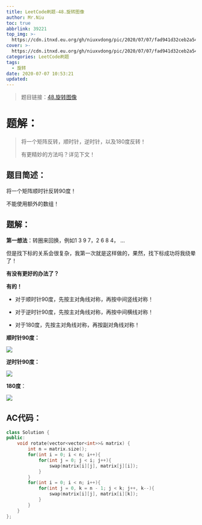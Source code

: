 ```yaml
---
title: LeetCode刷题-48.旋转图像
author: Mr.Niu
toc: true
abbrlink: 39221
top_img: >-
  https://cdn.itnxd.eu.org/gh/niuxvdong/pic/2020/07/07/fad941d32ceb2a5488fdb34d132743a1.png
cover: >-
  https://cdn.itnxd.eu.org/gh/niuxvdong/pic/2020/07/07/fad941d32ceb2a5488fdb34d132743a1.png
categories: LeetCode刷题
tags:
  - 旋转
date: 2020-07-07 10:53:21
updated:
---
```




















> 题目链接：[48.旋转图像]( https://leetcode-cn.com/problems/rotate-image/)



# 题解：



> 将一个矩阵反转，顺时针，逆时针，以及180度反转！
>
> 有更精妙的方法吗？详见下文！



## 题目简述：

将一个矩阵顺时针反转90度！

不能使用额外的数组！

## 题解：

**第一想法**：转圈来回换，例如1 3 9 7，2 6 8 4， ...

但是找下标的关系会很复杂，我第一次就是这样做的，果然，找下标成功将我绕晕了！

**有没有更好的办法了？**

**有的！**



- 对于顺时针90度，先按主对角线对称，再按中间竖线对称！

- 对于逆时针90度，先按主对角线对称，再按中间横线对称！

- 对于180度，先按主对角线对称，再按副对角线对称！





**顺时针90度：**

![](https://cdn.itnxd.eu.org/gh/niuxvdong/pic/2020/07/07/28704e149047f611dc7b3f02a055ecf3.png)

**逆时针90度：**

![](https://cdn.itnxd.eu.org/gh/niuxvdong/pic/2020/07/07/1756276eacb08963189833b07d18b5e9.png)



**180度**：



![](https://cdn.itnxd.eu.org/gh/niuxvdong/pic/2020/07/07/a2d276068952a25459c49e6ef8cd071d.png)





## AC代码：



```c++
class Solution {
public:
    void rotate(vector<vector<int>>& matrix) {
        int n = matrix.size();
        for(int i = 0; i < n; i++){
            for(int j = 0; j < i; j++){
                swap(matrix[i][j], matrix[j][i]);
            }
        }
        for(int i = 0; i < n; i++){
            for(int j = 0, k = n - 1; j < k; j++, k--){
                swap(matrix[i][j], matrix[i][k]);
            }
        }
    }
};
```




